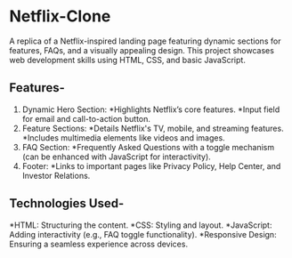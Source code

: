 # Netflix-Clone
A replica of a Netflix-inspired landing page featuring dynamic sections for features, FAQs, and a visually appealing design. This project showcases web development skills using HTML, CSS, and basic JavaScript.
## Features-
1) Dynamic Hero Section:
     *Highlights Netflix’s core features.
     *Input field for email and call-to-action button.
3) Feature Sections:
      *Details Netflix's TV, mobile, and streaming features.
      *Includes multimedia elements like videos and images.
5) FAQ Section:
      *Frequently Asked Questions with a toggle mechanism (can be enhanced with JavaScript for interactivity).
6) Footer:
      *Links to important pages like Privacy Policy, Help Center, and Investor Relations.
## Technologies Used-
  *HTML: Structuring the content.
  *CSS: Styling and layout.
  *JavaScript: Adding interactivity (e.g., FAQ toggle functionality).
  *Responsive Design: Ensuring a seamless experience across devices.

